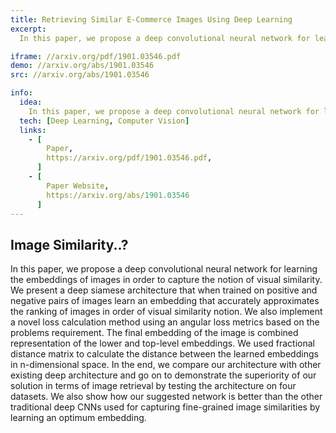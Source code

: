 ```yaml
---
title: Retrieving Similar E-Commerce Images Using Deep Learning
excerpt: 
  In this paper, we propose a deep convolutional neural network for learning the embeddings of images in order to capture the notion of visual similarity. We present a deep siamese architecture that when trained on positive and negative pairs of images learn an embedding that accurately approximates the ranking of images in order of visual similarity notion.

iframe: //arxiv.org/pdf/1901.03546.pdf
demo: //arxiv.org/abs/1901.03546
src: //arxiv.org/abs/1901.03546

info:
  idea:
    In this paper, we propose a deep convolutional neural network for learning the embeddings of images in order to capture the notion of visual similarity.
  tech: [Deep Learning, Computer Vision]
  links:
    - [
        Paper,
        https://arxiv.org/pdf/1901.03546.pdf,
      ]
    - [
        Paper Website,
        https://arxiv.org/abs/1901.03546
      ]
---
```


## Image Similarity..?

In this paper, we propose a deep convolutional neural network for learning the embeddings of images in order to capture the notion of visual similarity. We present a deep siamese architecture that when trained on positive and negative pairs of images learn an embedding that accurately approximates the ranking of images in order of visual similarity notion. We also implement a novel loss calculation method using an angular loss metrics based on the problems requirement. The final embedding of the image is combined representation of the lower and top-level embeddings. We used fractional distance matrix to calculate the distance between the learned embeddings in n-dimensional space. In the end, we compare our architecture with other existing deep architecture and go on to demonstrate the superiority of our solution in terms of image retrieval by testing the architecture on four datasets. We also show how our suggested network is better than the other traditional deep CNNs used for capturing fine-grained image similarities by learning an optimum embedding.
